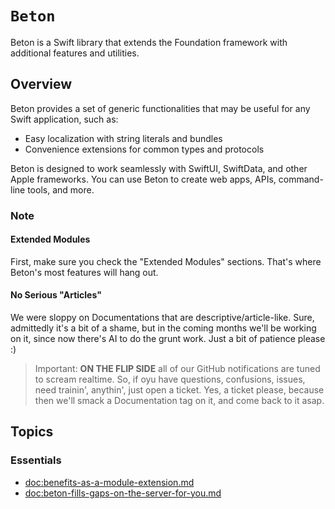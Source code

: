 # ``Beton``

Beton is a Swift library that extends the Foundation framework
with additional features and utilities.

## Overview

Beton provides a set of generic functionalities that may be useful for any Swift application, such as:

- Easy localization with string literals and bundles
- Convenience extensions for common types and protocols

Beton is designed to work seamlessly with SwiftUI, SwiftData, and other Apple frameworks. You can use Beton to create web apps, APIs, command-line tools, and more.

### Note

#### Extended Modules
First, make sure you check the "Extended Modules" sections.
That's where Beton's most features will hang out.

#### No Serious "Articles"
We were sloppy on Documentations that are descriptive/article-like.
Sure, admittedly it's a bit of a shame, but in the coming
months we'll be working on it, since now there's AI to do the
grunt work. Just a bit of patience please :)

> Important: **ON THE FLIP SIDE** all of our GitHub notifications are tuned to scream realtime. So, if oyu have questions, confusions, issues, need trainin', anythin', just open a ticket. Yes, a ticket please, because then we'll smack a Documentation tag on it, and come back to it asap.

## Topics

### Essentials

- <doc:benefits-as-a-module-extension.md>
- <doc:beton-fills-gaps-on-the-server-for-you.md>
